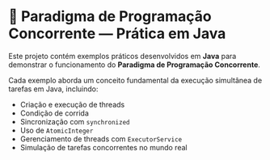 # 🧩 Paradigma de Programação Concorrente — Prática em Java

Este projeto contém exemplos práticos desenvolvidos em **Java** para demonstrar o funcionamento do **Paradigma de Programação Concorrente**.

Cada exemplo aborda um conceito fundamental da execução simultânea de tarefas em Java, incluindo:
- Criação e execução de threads
- Condição de corrida
- Sincronização com `synchronized`
- Uso de `AtomicInteger`
- Gerenciamento de threads com `ExecutorService`
- Simulação de tarefas concorrentes no mundo real
